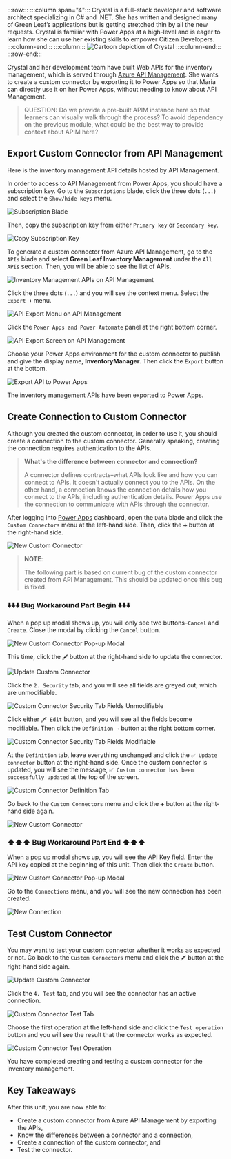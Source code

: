 :::row:::
  :::column span="4":::
    Crystal is a full-stack developer and software architect specializing in C# and .NET. She has written and designed many of Green Leaf’s applications but is getting stretched thin by all the new requests. Crystal is familiar with Power Apps at a high-level and is eager to learn how she can use her existing skills to empower Citizen Developers.
  :::column-end:::
  :::column:::
    ![Cartoon depiction of Crystal](../../shared/media/crystal.png)
  :::column-end:::
:::row-end:::


Crystal and her development team have built Web APIs for the inventory management, which is served through [Azure API Management][az apim]. She wants to create a custom connector by exporting it to Power Apps so that Maria can directly use it on her Power Apps, without needing to know about API Management.


> QUESTION: Do we provide a pre-built APIM instance here so that learners can visually walk through the process? To avoid dependency on the previous module, what could be the best way to provide context about APIM here?

## Export Custom Connector from API Management ##

Here is the inventory management API details hosted by API Management.

In order to access to API Management from Power Apps, you should have a subscription key. Go to the `Subscriptions` blade, click the three dots (`...`) and select the `Show/hide keys` menu.

![Subscription Blade][image-01]

Then, copy the subscription key from either `Primary key` or `Secondary key`.

![Copy Subscription Key][image-02]

To generate a custom connector from Azure API Management, go to the `APIs` blade and select **Green Leaf Inventory Management** under the `All APIs` section. Then, you will be able to see the list of APIs.

![Inventory Management APIs on API Management][image-03]

Click the three dots (`...`) and you will see the context menu. Select the `Export ⬇️` menu.

![API Export Menu on API Management][image-04]

Click the `Power Apps and Power Automate` panel at the right bottom corner.

![API Export Screen on API Management][image-05]

Choose your Power Apps environment for the custom connector to publish and give the display name, **InventoryManager**. Then click the `Export` button at the bottom.

![Export API to Power Apps][image-06]

The inventory management APIs have been exported to Power Apps.


## Create Connection to Custom Connector ##

Although you created the custom connector, in order to use it, you should create a connection to the custom connector. Generally speaking, creating the connection requires authentication to the APIs.

> **What's the difference between connector and connection?**
> 
> A connector defines contracts&ndash;what APIs look like and how you can connect to APIs. It doesn't actually connect you to the APIs. On the other hand, a connection knows the connection details how you connect to the APIs, including authentication details. Power Apps use the connection to communicate with APIs through the connector.

After logging into [Power Apps][pa] dashboard, open the `Data` blade and click the `Custom Connectors` menu at the left-hand side. Then, click the `➕` button at the right-hand side.

![New Custom Connector][image-07]

> **NOTE**:
> 
> The following part is based on current bug of the custom connector created from API Management. This should be updated once this bug is fixed.


### ⬇️⬇️⬇️ Bug Workaround Part Begin ⬇️⬇️⬇️ ###

When a pop up modal shows up, you will only see two buttons&ndash;`Cancel` and `Create`. Close the modal by clicking the `Cancel` button.

![New Custom Connector Pop-up Modal][image-08]

This time, click the `🖋` button at the right-hand side to update the connector.

![Update Custom Connector][image-09]

Click the `2. Security` tab, and you will see all fields are greyed out, which are unmodifiable.

![Custom Connector Security Tab Fields Unmodifiable][image-10]

Click either `🖋 Edit` button, and you will see all the fields become modifiable. Then click the `Definition →` button at the right bottom corner.

![Custom Connector Security Tab Fields Modifiable][image-11]

At the `Definition` tab, leave everything unchanged and click the `✅ Update connector` button at the right-hand side. Once the custom connector is updated, you will see the message, `✅ Custom connector has been successfully updated` at the top of the screen.

![Custom Connector Definition Tab][image-12]

Go back to the `Custom Connectors` menu and click the `➕` button at the right-hand side again.

![New Custom Connector][image-07]

### ⬆️⬆️⬆️ Bug Workaround Part End ⬆️⬆️⬆️ ###

When a pop up modal shows up, you will see the API Key field. Enter the API key copied at the beginning of this unit. Then click the `Create` button.

![New Custom Connector Pop-up Modal][image-13]

Go to the `Connections` menu, and you will see the new connection has been created.

![New Connection][image-14]


## Test Custom Connector ##

You may want to test your custom connector whether it works as expected or not. Go back to the `Custom Connectors` menu and click the `🖋` button at the right-hand side again.

![Update Custom Connector][image-09]

Click the `4. Test` tab, and you will see the connector has an active connection.

![Custom Connector Test Tab][image-15]

Choose the first operation at the left-hand side and click the `Test operation` button and you will see the result that the connector works as expected.

![Custom Connector Test Operation][image-16]

You have completed creating and testing a custom connector for the inventory management.


## Key Takeaways ##

After this unit, you are now able to:

* Create a custom connector from Azure API Management by exporting the APIs,
* Know the differences between a connector and a connection,
* Create a connection of the custom connector, and
* Test the connector.


[image-01]: ../media/2-create-custom-connector-with-apim-01.png
[image-02]: ../media/2-create-custom-connector-with-apim-02.png
[image-03]: ../media/2-create-custom-connector-with-apim-03.png
[image-04]: ../media/2-create-custom-connector-with-apim-04.png
[image-05]: ../media/2-create-custom-connector-with-apim-05.png
[image-06]: ../media/2-create-custom-connector-with-apim-06.png
[image-07]: ../media/2-create-custom-connector-with-apim-07.png
[image-08]: ../media/2-create-custom-connector-with-apim-08.png
[image-09]: ../media/2-create-custom-connector-with-apim-09.png
[image-10]: ../media/2-create-custom-connector-with-apim-10.png
[image-11]: ../media/2-create-custom-connector-with-apim-11.png
[image-12]: ../media/2-create-custom-connector-with-apim-12.png
[image-13]: ../media/2-create-custom-connector-with-apim-13.png
[image-14]: ../media/2-create-custom-connector-with-apim-14.png
[image-15]: ../media/2-create-custom-connector-with-apim-15.png
[image-16]: ../media/2-create-custom-connector-with-apim-16.png

[az apim]: https://docs.microsoft.com/azure/api-management/api-management-key-concepts

[pa]: https://powerapps.microsoft.com/
